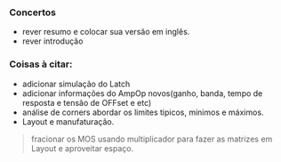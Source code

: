 ### Concertos

* rever resumo e colocar sua versão em inglês.
* rever introdução

### Coisas à citar:

* adicionar simulação do Latch
* adicionar informações do AmpOp novos(ganho, banda, tempo de resposta e tensão de OFFset e etc)
* análise de corners abordar os limites tipicos, minimos e máximos.
* Layout e manufaturação.
> fracionar os MOS usando multiplicador para fazer as matrizes em Layout e aproveitar espaço.
